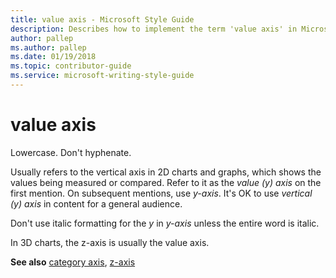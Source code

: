 ```yaml
---
title: value axis - Microsoft Style Guide
description: Describes how to implement the term 'value axis' in Microsoft content and provides a link to the category axis topic.
author: pallep
ms.author: pallep
ms.date: 01/19/2018
ms.topic: contributor-guide
ms.service: microsoft-writing-style-guide
---
```


# value axis

Lowercase. Don't hyphenate.

Usually
refers to the vertical axis in 2D charts and graphs, which shows
the values being measured or compared. Refer to it as the *value (y) axis* on the first mention. On subsequent mentions, use *y-axis*. It's OK to use *vertical (y) axis* in content for a general audience.

Don't use italic formatting for the *y* in *y-axis* unless the entire word is italic.

In 3D charts, the z-axis is usually the value axis. 

**See also** [category axis](~/a-z-word-list-term-collections/c/category-axis.md), [z-axis](~/a-z-word-list-term-collections/z/z-axis.md)

